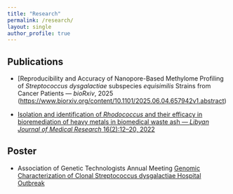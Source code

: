```yaml
---
title: "Research"
permalink: /research/
layout: single
author_profile: true
---
```

## Publications

- [Reproducibility and Accuracy of Nanopore-Based Methylome Profiling of *Streptococcus dysgalactiae* subspecies *equisimilis* Strains from Cancer Patients — *bioRxiv*, 2025 (https://www.biorxiv.org/content/10.1101/2025.06.04.657942v1.abstract)

- [Isolation and identification of *Rhodococcus* and their efficacy in bioremediation of heavy metals in biomedical waste ash — *Libyan Journal of Medical Research* 16(2):12–20, 2022](https://scholar.google.com/citations?view_op=view_citation&hl=en&user=v22PEuAAAAAJ&citation_for_view=v22PEuAAAAAJ:u5HHmVD_uO8C)

## Poster

- Association of Genetic Technologists Annual Meeting
  [Genomic Characterization of Clonal Streptococcus dysgalactiae Hospital Outbreak ](https://figshare.com/articles/poster/Genomic_Characterization_of_Clonal_Streptococcus_dysgalactiae_Hospital_Outbreak/29829263)


